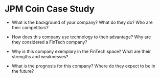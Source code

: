 # JPM Coin Case Study

* What is the background of your company? What do they do? Who are their competitors?

* How does this company use technology to their advantage? Why are they considered a FinTech company?

* Why is this company exemplary in the FinTech space? What are their strengths and weaknesses?

* What is the prognosis for this company? Where do they expect to be in the future?
